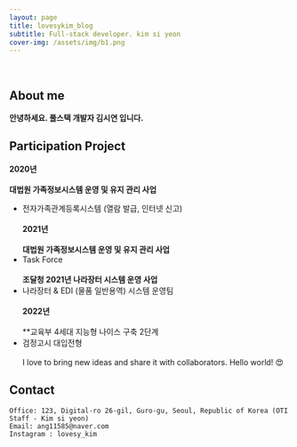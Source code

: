 ```yaml
---
layout: page
title: lovesykim_blog
subtitle: Full-stack developer. kim si yeon
cover-img: /assets/img/b1.png
---
```


<br/>

## About me

**안녕하세요. 풀스택 개발자 김시연 입니다.** 

## Participation Project

**2020년** <BR></BR>
**대법원 가족정보시스템 운영 및 유지 관리 사업**
- 전자가족관계등록시스템 (열람 발급, 인터넷 신고)
<BR></BR>
**2021년** <BR></BR>
**대법원 가족정보시스템 운영 및 유지 관리 사업**
- Task Force
<BR></BR>
**조달청 2021년 나라장터 시스템 운영 사업**
- 나라장터 & EDI (물품 일반용역) 시스템 운영팀
<BR></BR>
**2022년** <BR></BR>
**교육부 4세대 지능형 나이스 구축 2단계
- 검정고시 대입전형
<BR></BR>
I love to bring new ideas and share it with collaborators. Hello world! &#128525;

## Contact

```
Office: 123, Digital-ro 26-gil, Guro-gu, Seoul, Republic of Korea (OTI Staff - Kim si yeon)
Email: ang11585@naver.com
Instagram : lovesy_kim
```

